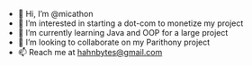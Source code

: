 - 👋 Hi, I’m @micathon
- 👀 I’m interested in starting a dot-com to monetize my project
- 🌱 I’m currently learning Java and OOP for a large project
- 💞️ I’m looking to collaborate on my Parithony project
- 📫 Reach me at hahnbytes@gmail.com

<!---
micathon/micathon is a ✨ special ✨ repository because its `README.md` (this file) appears on your GitHub profile.
You can click the Preview link to take a look at your changes.
--->
